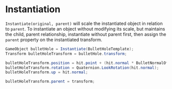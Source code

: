 # Instantiation

`Instantiate(original, parent)` will scale the instantiated object in relation
to `parent`. To instantiate an object without modifying its scale, but maintains
the child, parent relationship, instantiate without parent first, then assign
the `parent` property on the instantiated transform.

```cs
GameObject bulletHole = Instantiate(BulletHoleTemplate);
Transform bulletHoleTransform = bulletHole.transform;

bulletHoleTransform.position = hit.point + (hit.normal * BulletNormalOffset);
bulletHoleTransform.rotation = Quaternion.LookRotation(hit.normal);
bulletHoleTransform.up = hit.normal;

bulletHoleTransform.parent = transform;
```
